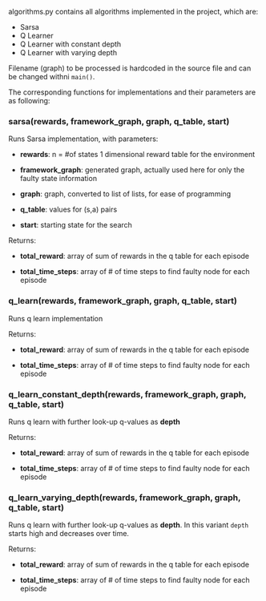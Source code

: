 algorithms.py contains all algorithms implemented in the project, which are:
* Sarsa
* Q Learner
* Q Learner with constant depth
* Q Learner with varying depth

Filename (graph) to be processed is hardcoded in the source file and can be changed withni `main()`.

The corresponding functions for implementations and their parameters are as following:

### sarsa(rewards, framework_graph, graph, q_table, start)
Runs Sarsa implementation, with parameters:
* **rewards**: n = #of states 1 dimensional reward table for the environment

* **framework_graph**: generated graph, actually used here for only the faulty state information

* **graph**: graph, converted to list of lists, for ease of programming

* **q_table**: values for (s,a) pairs

* **start**: starting state for the search

Returns: 

* **total_reward**: array of sum of rewards in the q table for each episode

* **total_time_steps**: array of # of time steps to find faulty node for each episode


### q_learn(rewards, framework_graph, graph, q_table, start)
Runs q learn implementation

Returns: 

* **total_reward**: array of sum of rewards in the q table for each episode

* **total_time_steps**: array of # of time steps to find faulty node for each episode

### q_learn_constant_depth(rewards, framework_graph, graph, q_table, start)

Runs q learn with further look-up q-values as **depth**

Returns: 

* **total_reward**: array of sum of rewards in the q table for each episode

* **total_time_steps**: array of # of time steps to find faulty node for each episode

### q_learn_varying_depth(rewards, framework_graph, graph, q_table, start)

Runs q learn with further look-up q-values as **depth**. In this variant `depth` starts high and decreases over time.

Returns: 

* **total_reward**: array of sum of rewards in the q table for each episode

* **total_time_steps**: array of # of time steps to find faulty node for each episode

